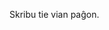 <!-- 
.. title: Ekskursoj
.. slug: ekskursoj
.. date: 2016-02-25 20:29:13 UTC+01:00
.. tags: 
.. category: 
.. link: 
.. description: 
.. type: text
-->

Skribu tie vian paĝon.
